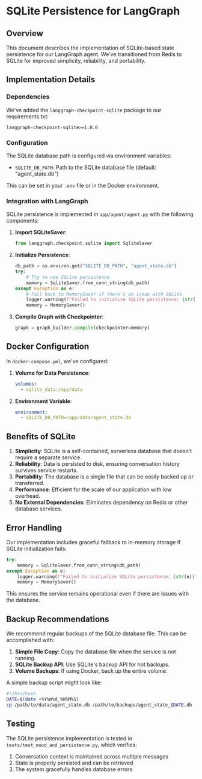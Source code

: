 # SQLite Persistence for LangGraph

## Overview

This document describes the implementation of SQLite-based state persistence for our LangGraph agent. We've transitioned from Redis to SQLite for improved simplicity, reliability, and portability.

## Implementation Details

### Dependencies

We've added the `langgraph-checkpoint-sqlite` package to our requirements.txt:

```
langgraph-checkpoint-sqlite>=1.0.0
```

### Configuration

The SQLite database path is configured via environment variables:

- `SQLITE_DB_PATH`: Path to the SQLite database file (default: "agent_state.db")

This can be set in your `.env` file or in the Docker environment.

### Integration with LangGraph

SQLite persistence is implemented in `app/agent/agent.py` with the following components:

1. **Import SQLiteSaver**:
   ```python
   from langgraph.checkpoint.sqlite import SqliteSaver
   ```

2. **Initialize Persistence**:
   ```python
   db_path = os.environ.get("SQLITE_DB_PATH", "agent_state.db")
   try:
       # Try to use SQLite persistence
       memory = SqliteSaver.from_conn_string(db_path)
   except Exception as e:
       # Fall back to MemorySaver if there's an issue with SQLite
       logger.warning(f"Failed to initialize SQLite persistence: {str(e)}")
       memory = MemorySaver()
   ```

3. **Compile Graph with Checkpointer**:
   ```python
   graph = graph_builder.compile(checkpointer=memory)
   ```

## Docker Configuration

In `docker-compose.yml`, we've configured:

1. **Volume for Data Persistence**:
   ```yaml
   volumes:
     - sqlite_data:/app/data
   ```

2. **Environment Variable**:
   ```yaml
   environment:
     - SQLITE_DB_PATH=/app/data/agent_state.db
   ```

## Benefits of SQLite

1. **Simplicity**: SQLite is a self-contained, serverless database that doesn't require a separate service.
2. **Reliability**: Data is persisted to disk, ensuring conversation history survives service restarts.
3. **Portability**: The database is a single file that can be easily backed up or transferred.
4. **Performance**: Efficient for the scale of our application with low overhead.
5. **No External Dependencies**: Eliminates dependency on Redis or other database services.

## Error Handling

Our implementation includes graceful fallback to in-memory storage if SQLite initialization fails:

```python
try:
    memory = SqliteSaver.from_conn_string(db_path)
except Exception as e:
    logger.warning(f"Failed to initialize SQLite persistence: {str(e)}")
    memory = MemorySaver()
```

This ensures the service remains operational even if there are issues with the database.

## Backup Recommendations

We recommend regular backups of the SQLite database file. This can be accomplished with:

1. **Simple File Copy**: Copy the database file when the service is not running.
2. **SQLite Backup API**: Use SQLite's backup API for hot backups.
3. **Volume Backups**: If using Docker, back up the entire volume.

A simple backup script might look like:

```bash
#!/bin/bash
DATE=$(date +%Y%m%d_%H%M%S)
cp /path/to/data/agent_state.db /path/to/backups/agent_state_$DATE.db
```

## Testing

The SQLite persistence implementation is tested in `tests/test_mood_and_persistence.py`, which verifies:

1. Conversation context is maintained across multiple messages
2. State is properly persisted and can be retrieved
3. The system gracefully handles database errors 